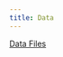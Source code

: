 ```yaml
---
title: Data
---
```


[Data Files](https://drive.google.com/drive/folders/1Gd2NduYAWKKMvVeaWzqTi9WDPypfkBH6?usp=sharing)
